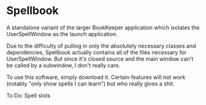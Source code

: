 # Spellbook
A standalone variant of the larger BookKeeper application which isolates the UserSpellWindow as the launch application.

Due to the difficulty of pulling in only the absolutely necessary classes and dependencies, Spellbook actually contains all of the files necessary for UserSpellWindow. But since it's closed source and the main window can't be called by a subwindow, I don't really care. 

To use this software, simply download it. Certain features will not work (notably "only show spells I can learn") but who really gives a shit.

To Do:
Spell slots
